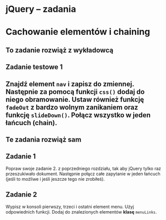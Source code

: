# jQuery &ndash; zadania
# Cachowanie elementów i chaining

## To zadanie rozwiąż z wykładowcą

## Zadanie testowe 1

Znajdź element ```nav``` i zapisz do zmiennej. Następnie za pomocą funkcji ```css()``` dodaj do niego obramowanie. Ustaw również funkcję ```fadeOut``` z bardzo wolnym zanikaniem oraz funkcję ```slideDown()```. Połącz wszystko w jeden łańcuch (chain).
-----------------------------------------------------------------------------------------------------

## Te zadania rozwiąż sam

## Zadanie 1
Popraw swoje zadanie 2. z poprzedniego rozdziału, tak aby jQuery tylko raz przeszukiwało dokument. Następnie połącz całe zapytanie w jeden łańcuch (jeśli to możliwe i jeśli jeszcze tego nie zrobiłeś).

## Zadanie 2
Wypisz w konsoli pierwszy, trzeci i ostatni element menu. Użyj odpowiednich funkcji. Dodaj do znalezionych elementów **klasę** ```menuLinks```.

